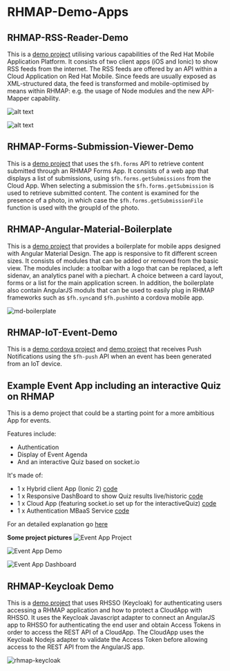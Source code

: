 # RHMAP-Demo-Apps
## RHMAP-RSS-Reader-Demo
This is a [demo project](https://github.com/mmetting/RHMAP-RSS-Reader-Demo) utilising various capabilities of the Red Hat Mobile Application Platform. It consists of two client apps (iOS and Ionic) to show RSS feeds from the internet. The RSS feeds are offered by an API within a Cloud Application on Red Hat Mobile. Since feeds are usually exposed as XML-structured data, the feed is transformed and mobile-optimised by means within RHMAP: e.g. the usage of Node modules and the new API-Mapper capability.

![alt text](./pictures/overview.png "Overview")

![alt text](./pictures/project.png "Project")

## RHMAP-Forms-Submission-Viewer-Demo
This is a [demo project](https://github.com/torbjorndahlen/formsdemo) that uses the `$fh.forms` API to retrieve content submitted through an RHMAP Forms App. It consists of a web app that displays a list of submissions, using `$fh.forms.getSubmissions` from the Cloud App. When selecting a submission the `$fh.forms.getSubmission` is used to retrieve submitted content. The content is examined for the presence of a photo, in which case the `$fh.forms.getSubmissionFile` function is used with the groupId of the photo.

## RHMAP-Angular-Material-Boilerplate
This is a [demo project](https://github.com/torbjorndahlen/md-boilerplate) that provides a boilerplate for mobile apps designed with Angular Material Design. The app is responsive to fit different screen sizes.
It consists of modules that can be added or removed from the basic view. The modules include: a toolbar with a logo that can be replaced, a left sidenav, an analytics panel with a piechart. A choice between a card layout, forms or a list for the main application screen. In addition, the boilerplate also contain AngularJS moduls that can be used to easily plug in RHMAP frameworks such as `$fh.sync`and `$fh.push`into a cordova mobile app.

![md-boilerplate](./pictures/rhmap-am-boilerplate-iphone6s.png "iPhone 6")


## RHMAP-IoT-Event-Demo
This is a [demo cordova project](https://github.com/torbjorndahlen/IoTEvent-Demo-App-Client) and [demo project](https://github.com/torbjorndahlen/IoTEvent-Demo-App) that receives Push Notifications using the `$fh-push` API when an event has been generated from an IoT device.

## Example Event App including an interactive Quiz on RHMAP
This is a demo project that could be a starting point for a more ambitious App for events.

Features include:

* Authentication
* Display of Event Agenda
* And an interactive Quiz based on socket.io

It's made of:

* 1 x Hybrid client App (Ionic 2) [code](https://github.com/cvicens/Redhatters-Client-App)
* 1 x Responsive DashBoard to show Quiz results live/historic [code](https://github.com/cvicens/Redhatters-Dashboard-App)
* 1 x Cloud App (featuring socket.io set up for the interactiveQuiz) [code](https://github.com/cvicens/Redhatters-Cloud-App)
* 1 x Authentication MBaaS Service [code](https://github.com/cvicens/Redhatters-Auth)

For an detailed explanation go [here](https://github.com/cvicens/Redhatters-Project)

**Some project pictures**
![Event App Project](./pictures/redhatters-project.png "Project")

![Event App Demo](./pictures/redhatters-quiz-demo_v1.0.gif "Client App Demo")

![Event App Dashboard](./pictures/redhatters-dashboard-v1.0.gif "Dashboard")


## RHMAP-Keycloak Demo
This is a [demo project](https://github.com/torbjorndahlen/rhmap-keycloak) that
uses RHSSO (Keycloak) for authenticating users accessing a RHMAP application and how to protect a CloudApp with RHSSO. It uses the Keycloak Javascript adapter to connect an AngularJS app to RHSSO for authenticating the end user and obtain Access Tokens in order to access the REST API of a CloudApp. The CloudApp uses the Keycloak Nodejs adapter to validate the Access Token before allowing access to the REST API from the AngularJS app.

![rhmap-keycloak](./pictures/login.png "Login")
